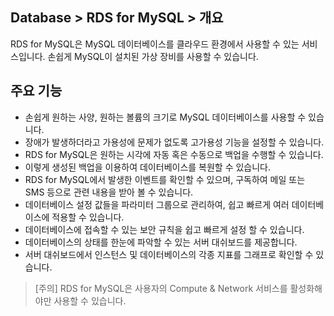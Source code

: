 ## Database > RDS for MySQL > 개요

RDS for MySQL은 MySQL 데이터베이스를 클라우드 환경에서 사용할 수 있는 서비스입니다. 손쉽게 MySQL이 설치된 가상 장비를 사용할 수 있습니다. 

## 주요 기능

* 손쉽게 원하는 사양, 원하는 볼륨의 크기로 MySQL 데이터베이스를 사용할 수 있습니다.
* 장애가 발생하더라고 가용성에 문제가 없도록 고가용성 기능을 설정할 수 있습니다.
* RDS for MySQL은 원하는 시각에 자동 혹은 수동으로 백업을 수행할 수 있습니다.
* 이렇게 생성된 백업을 이용하여 데이터베이스를 복원할 수 있습니다.
* RDS for MySQL에서 발생한 이벤트를 확인할 수 있으며, 구독하여 메일 또는 SMS 등으로 관련 내용을 받아 볼 수 있습니다.
* 데이터베이스 설정 값들을 파라미터 그룹으로 관리하여, 쉽고 빠르게 여러 데이터베이스에 적용할 수 있습니다.
* 데이터베이스에 접속할 수 있는 보안 규칙을 쉽고 빠르게 설정 할 수 있습니다.
* 데이터베이스의 상태를 한눈에 파악할 수 있는 서버 대쉬보드를 제공합니다.
* 서버 대쉬보드에서 인스턴스 및 데이터베이스의 각종 지표를 그래프로 확인할 수 있습니다.

> [주의]
> RDS for MySQL은 사용자의 Compute & Network 서비스를 활성화해야만 사용할 수 있습니다.